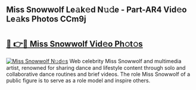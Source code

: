 ## Miss Snowwolf Le𝚊k𝚎d N𝚞𝚍e - Part-AR4 Vid𝚎o Le𝚊ks Photos CCm9j

# <h2><a href="http://fbbhvz.evod.top/?m=Miss+Snowwolf">🔗 👉🔴 Miss Snowwolf Vid𝚎o Ph𝚘t𝚘s</a></h2>

[![Miss Snowwolf N𝚞d𝚎s](https://i.imgur.com/8V9OHl7.gif)](http://fbbhvz.evod.top/?m=Miss+Snowwolf)
Web celebrity Miss Snowwolf and multimedia artist, renowned for sharing dance and lifestyle content through solo and collaborative dance routines and brief videos. The role Miss Snowwolf of a public figure is to serve as a role model and inspire others. 
